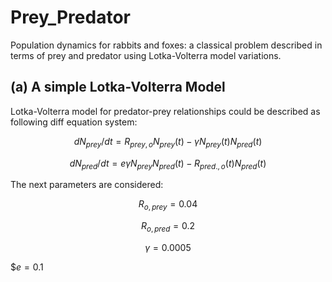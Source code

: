 # Prey_Predator
Population dynamics for rabbits and foxes: a classical problem described in terms of prey and predator using Lotka-Volterra model variations.

## (a) A simple Lotka-Volterra Model

Lotka-Volterra model for predator-prey relationships could be described as following diff equation system:


$$dN_{prey}/dt = R_{prey,o}N_{prey}(t) - γN_{prey}(t)N_{pred}(t)$$

$$dN_{pred}/dt = eγN_{prey}N_{pred}(t) - R_{pred.,o}(t)N_{pred}(t)$$

The next parameters are considered:

$$R_{o,prey}=0.04$$

$$R_{o,pred}=0.2$$

$$γ = 0.0005$$

$$e = 0.1$
